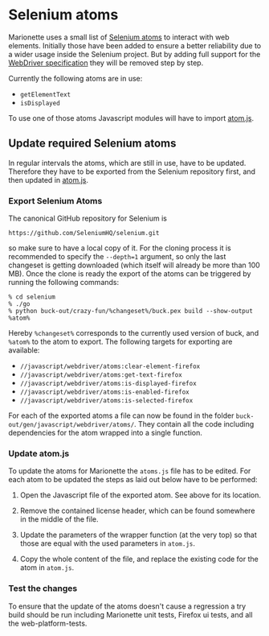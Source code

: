 Selenium atoms
==============

Marionette uses a small list of [Selenium atoms] to interact with
web elements.  Initially those have been added to ensure a better
reliability due to a wider usage inside the Selenium project. But
by adding full support for the [WebDriver specification] they will
be removed step by step.

Currently the following atoms are in use:

- `getElementText`
- `isDisplayed`

To use one of those atoms Javascript modules will have to import
[atom.js].

[Selenium atoms]: https://github.com/SeleniumHQ/selenium/tree/master/javascript/webdriver/atoms
[WebDriver specification]: https://w3c.github.io/webdriver/webdriver-spec.html
[atom.js]: https://searchfox.org/mozilla-central/source/testing/marionette/atom.js


Update required Selenium atoms
------------------------------

In regular intervals the atoms, which are still in use, have to
be updated.  Therefore they have to be exported from the Selenium
repository first, and then updated in [atom.js].


### Export Selenium Atoms

The canonical GitHub repository for Selenium is

	https://github.com/SeleniumHQ/selenium.git

so make sure to have a local copy of it. For the cloning process
it is recommended to specify the `--depth=1` argument, so only the
last changeset is getting downloaded (which itself will already be
more than 100 MB). Once the clone is ready the export of the atoms
can be triggered by running the following commands:

	% cd selenium
	% ./go
	% python buck-out/crazy-fun/%changeset%/buck.pex build --show-output %atom%

Hereby `%changeset%` corresponds to the currently used version of
buck, and `%atom%` to the atom to export. The following targets
for exporting are available:

  - `//javascript/webdriver/atoms:clear-element-firefox`
  - `//javascript/webdriver/atoms:get-text-firefox`
  - `//javascript/webdriver/atoms:is-displayed-firefox`
  - `//javascript/webdriver/atoms:is-enabled-firefox`
  - `//javascript/webdriver/atoms:is-selected-firefox`

For each of the exported atoms a file can now be found in the folder
`buck-out/gen/javascript/webdriver/atoms/`.  They contain all the
code including dependencies for the atom wrapped into a single function.


### Update atom.js

To update the atoms for Marionette the `atoms.js` file has to be edited. For
each atom to be updated the steps as laid out below have to be performed:

1. Open the Javascript file of the exported atom. See above for
   its location.

2. Remove the contained license header, which can be found somewhere
   in the middle of the file.

3. Update the parameters of the wrapper function (at the very top)
   so that those are equal with the used parameters in `atom.js`.

4. Copy the whole content of the file, and replace the existing
   code for the atom in `atom.js`.


### Test the changes

To ensure that the update of the atoms doesn't cause a regression
a try build should be run including Marionette unit tests, Firefox
ui tests, and all the web-platform-tests.
